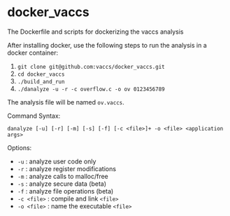 # docker_vaccs
The Dockerfile and scripts for dockerizing the vaccs analysis

After installing docker, use the following steps to run the analysis in a docker container:

1. `git clone git@github.com:vaccs/docker_vaccs.git`
2. `cd docker_vaccs`
3. `./build_and_run`
4. `./danalyze -u -r -c overflow.c -o ov 0123456789`

The analysis file will be named `ov.vaccs`.

Command Syntax:

`danalyze [-u] [-r] [-m] [-s] [-f] [-c <file>]+ -o <file> <application args>`

Options:

- `-u` : analyze user code only
- `-r` : analyze register modifications
- `-m` : analyze calls to malloc/free
- `-s` : analyze secure data (beta)
- `-f` : analyze file operations (beta)
- `-c <file>` : compile and link `<file>`
- `-o <file>` : name the executable `<file>`
